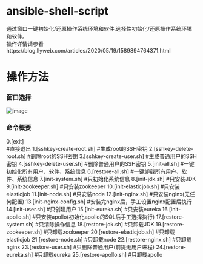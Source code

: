 # ansible-shell-script
通过窗口一键初始化/还原操作系统环境和软件,选择性初始化/还原操作系统环境和软件。<br>
操作详情请参看https://blog.llyweb.com/articles/2020/05/19/1589894764371.html


# 操作方法

### 窗口选择

![image](https://b3logfile.com/file/2020/05/image-fa2d373a.png)

### 命令概要

0.[exit]	
#直接退出
1.[sshkey-create-root.sh]
#生成root的SSH密钥
2.[sshkey-delete-root.sh]
#删除root的SSH密钥
3.[sshkey-create-user.sh]
#生成普通用户的SSH密钥
4.[sshkey-delete-user.sh]
#删除普通用户的SSH密钥
5.[init-all.sh]
#一键初始化所有用户、软件、系统信息
6.[restore-all.sh]
#一键卸载所有用户、软件、系统信息
7.[init-system.sh]
#只初始化系统信息
8.[init-jdk.sh]
#只安装JDK
9.[init-zookeeper.sh]
#只安装zookeeper
10.[init-elasticjob.sh]
#只安装elasticjob
11.[init-node.sh]
#只安装node
12.[init-nginx.sh]
#只安装nginx(无任何配置)
13.[init-nginx-config.sh]
#安装完nginx后，手工设置nginx配置后执行
14.[init-user.sh]
#只创建用户
15.[init-eureka.sh]
#只安装eureka
16.[init-apollo.sh]
#只安装apollo(初始化apollo的SQL后手工选择执行)
17.[restore-system.sh]
#只清除操作信息
18.[restore-jdk.sh]
#只卸载JDK
19.[restore-zookeeper.sh]
#只卸载zookeeper
20.[restore-elasticjob.sh]
#只卸载elasticjob
21.[restore-node.sh]
#只卸载node
22.[restore-nginx.sh]
#只卸载nginx
23.[restore-user.sh]
#只删除普通用户(前提无用户进程)
24.[restore-eureka.sh]
#只卸载eureka
25.[restore-apollo.sh]
#只卸载apollo

